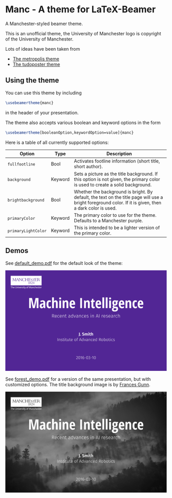 
# Manc - A theme for LaTeX-Beamer

A Manchester-styled beamer theme.

This is an unofficial theme, the University of Manchester logo is copyright of the University of Manchester.

Lots of ideas have been taken from

 - [The metropolis theme](https://github.com/matze/mtheme)
 - [The tudoposter theme](https://github.com/MaxNoe/tudoposter)

## Using the theme

You can use this theme by including
```latex
\usebeamertheme{manc}
```
in the header of your presentation.

The theme also accepts various boolean and keyword options in the form
```latex
\usebeamertheme[booleanOption,keywordOption=value]{manc}
```
Here is a table of all currently supported options:

Option | Type | Description
--- | --- | ---
`fullfootline` | Bool | Activates footline information (short title, short author).
`background` | Keyword | Sets a picture as the title background. If this option is not given, the primary color is used to create a solid background.
`brightbackground` | Bool | Whether the background is bright. By default, the text on the title page will use a bright foreground color. If it is given, then a dark color is used.
`primaryColor` | Keyword | The primary color to use for the theme. Defaults to a Manchester purple.
`primaryLightColor` | Keyword | This is intended to be a lighter version of the primary color.

## Demos

See [default_demo.pdf](./demo_default.pdf) for the default look of the theme:

[![default](./demo_default-0.jpg)](./demo_custom.pdf)

See [forest_demo.pdf](./demo_forest.pdf) for a version of the same
presentation, but with customized options. The title background image is by
[Frances Gunn](https://unsplash.com/francesgunn).

[![custom](./demo_custom-0.jpg)](./demo_custom.pdf)

